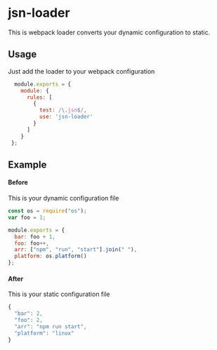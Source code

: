 # jsn-loader
This is webpack loader converts your dynamic configuration to static.

## Usage

Just add the loader to your webpack configuration
````javascript
  module.exports = {
    module: {
      rules: [
        { 
          test: /\.jsn$/, 
          use: 'jsn-loader'
        }
      ]
    }
 };
````
## Example

#### Before
This is your dynamic configuration file
```javascript
const os = require("os");
var foo = 1;

module.exports = {
  bar: foo + 1,
  foo: foo++,
  arr: ["npm", "run", "start"].join(" "),
  platform: os.platform()
};
```
#### After 
This is your static configuration file
```javascript
{
  "bar": 2,
  "foo": 2,
  "arr": "npm run start",
  "platform": "linux"
}
```


